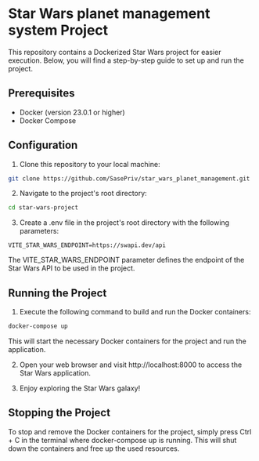 # Star Wars planet management system Project
This repository contains a Dockerized Star Wars project for easier execution. Below, you will find a step-by-step guide to set up and run the project.

## Prerequisites
* Docker (version 23.0.1 or higher)
* Docker Compose

## Configuration
1. Clone this repository to your local machine:
```bash
git clone https://github.com/SasePriv/star_wars_planet_management.git
```

2. Navigate to the project's root directory:
```bash
cd star-wars-project
```

3. Create a .env file in the project's root directory with the following parameters:
```
VITE_STAR_WARS_ENDPOINT=https://swapi.dev/api
```
The VITE_STAR_WARS_ENDPOINT parameter defines the endpoint of the Star Wars API to be used in the project.

## Running the Project

1. Execute the following command to build and run the Docker containers:
```bash
docker-compose up
```
This will start the necessary Docker containers for the project and run the application.

2. Open your web browser and visit http://localhost:8000 to access the Star Wars application.

3. Enjoy exploring the Star Wars galaxy!

## Stopping the Project
To stop and remove the Docker containers for the project, simply press Ctrl + C in the terminal where docker-compose up is running. This will shut down the containers and free up the used resources.